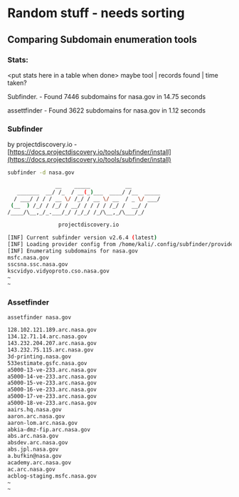 # Random stuff - needs sorting



## Comparing Subdomain enumeration tools



### Stats:

\<put stats here in a table when done> maybe tool | records found | time taken?

Subfinder. - Found 7446 subdomains for nasa.gov in 14.75 seconds

assettfinder -  Found 3622 subdomains for nasa.gov in 1.12 seconds

### Subfinder

by projectdiscovery.io - [https://docs.projectdiscovery.io/tools/subfinder/install](https://docs.projectdiscovery.io/tools/subfinder/install)

```bash
subfinder -d nasa.gov

               __    _____           __
   _______  __/ /_  / __(_)___  ____/ /__  _____
  / ___/ / / / __ \/ /_/ / __ \/ __  / _ \/ ___/
 (__  ) /_/ / /_/ / __/ / / / / /_/ /  __/ /
/____/\__,_/_.___/_/ /_/_/ /_/\__,_/\___/_/

                projectdiscovery.io

[INF] Current subfinder version v2.6.4 (latest)
[INF] Loading provider config from /home/kali/.config/subfinder/provider-config.yaml
[INF] Enumerating subdomains for nasa.gov
msfc.nasa.gov
sscsna.ssc.nasa.gov
kscvidyo.vidyoproto.cso.nasa.gov
~
~
```



### Assetfinder





```bash
assetfinder nasa.gov

128.102.121.189.arc.nasa.gov
134.12.71.14.arc.nasa.gov
143.232.204.207.arc.nasa.gov
143.232.75.115.arc.nasa.gov
3d-printing.nasa.gov
533estimate.gsfc.nasa.gov
a5000-13-ve-233.arc.nasa.gov
a5000-14-ve-233.arc.nasa.gov
a5000-15-ve-233.arc.nasa.gov
a5000-16-ve-233.arc.nasa.gov
a5000-17-ve-233.arc.nasa.gov
a5000-18-ve-233.arc.nasa.gov
aairs.hq.nasa.gov
aaron.arc.nasa.gov
aaron-lom.arc.nasa.gov
abkia-dmz-fip.arc.nasa.gov
abs.arc.nasa.gov
absdev.arc.nasa.gov
abs.jpl.nasa.gov
a.bufkin@nasa.gov
academy.arc.nasa.gov
ac.arc.nasa.gov
acblog-staging.msfc.nasa.gov
~
~
```
